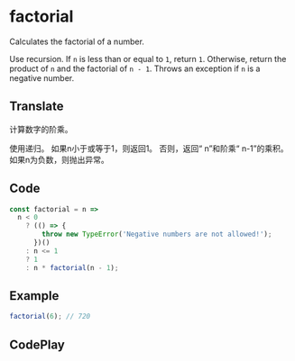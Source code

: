 # factorial

Calculates the factorial of a number.

Use recursion.
If `n` is less than or equal to `1`, return `1`.
Otherwise, return the product of `n` and the factorial of `n - 1`.
Throws an exception if `n` is a negative number.

## Translate

计算数字的阶乘。

使用递归。
如果n小于或等于1，则返回1。
否则，返回“ n”和阶乘“ n-1”的乘积。
如果n为负数，则抛出异常。

## Code

```js
const factorial = n =>
  n < 0
    ? (() => {
        throw new TypeError('Negative numbers are not allowed!');
      })()
    : n <= 1
    ? 1
    : n * factorial(n - 1);
```

## Example

```js
factorial(6); // 720
```

## CodePlay

<template>
  <code-play codeplay-id="" />
</template>
